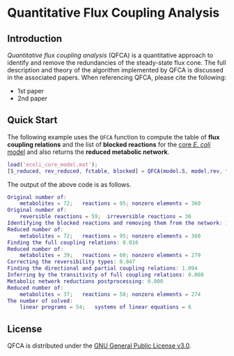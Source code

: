 Quantitative Flux Coupling Analysis
====

Introduction
----
*Quantitative flux coupling analysis* (QFCA) is a quantitative approach to identify and remove the redundancies of the steady-state flux cone. The full description and theory of the algorithm implemented by QFCA is discussed in the associated papers. When referencing QFCA, please cite the following:
- 1st paper
- 2nd paper

Quick Start
----
The following example uses the `QFCA` function to compute the table of **flux coupling relations** and the list of **blocked reactions** for the [core *E. coli* model](http://systemsbiology.ucsd.edu/Downloads/EcoliCore) and also returns the **reduced metabolic network**.
```matlab
load('ecoli_core_model.mat');
[S_reduced, rev_reduced, fctable, blocked] = QFCA(model.S, model.rev, true, 'linprog');
```
The output of the above code is as follows.
```matlab
Original number of:
	metabolites = 72;	reactions = 95;	nonzero elements = 360
Original number of:
	reversible reactions = 59;	irreversible reactions = 36
Identifying the blocked reactions and removing them from the network: 1.531
Reduced number of:
	metabolites = 72;	reactions = 95;	nonzero elements = 360
Finding the full coupling relations: 0.016
Reduced number of:
	metabolites = 39;	reactions = 60;	nonzero elements = 279
Correcting the reversibility types: 0.047
Finding the directional and partial coupling relations: 1.094
Inferring by the transitivity of full coupling relations: 0.000
Metabolic network reductions postprocessing: 0.000
Reduced number of:
	metabolites = 37;	reactions = 58;	nonzero elements = 274
The number of solved:
	linear programs = 54;	systems of linear equations = 6
```

License
----
QFCA is distributed under the [GNU General Public License v3.0](http://www.gnu.org/copyleft/gpl.html).
